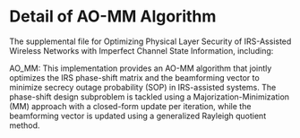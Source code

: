 # Detail of AO-MM Algorithm
The supplemental file for Optimizing Physical Layer Security of IRS-Assisted Wireless Networks with Imperfect Channel State Information, including:

AO_MM: This implementation provides an AO-MM algorithm that jointly optimizes the IRS phase-shift matrix and the beamforming vector to minimize secrecy outage probability (SOP) in IRS-assisted systems. The phase-shift design subproblem is tackled using a Majorization-Minimization (MM) approach with a closed-form update per iteration, while the beamforming vector is updated using a generalized Rayleigh quotient method.
